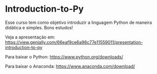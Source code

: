# Introduction-to-Py
Esse curso tem como objetivo introduzir a linguagem Python de maneira didática e simples. Bons estudos!

Veja a apresentação em: https://view.genially.com/66eaf9ce6a96c77e11559011/presentation-introduction-to-py

Para baixar o Python: https://www.python.org/downloads/

Para baixar o Anaconda: https://www.anaconda.com/download/
